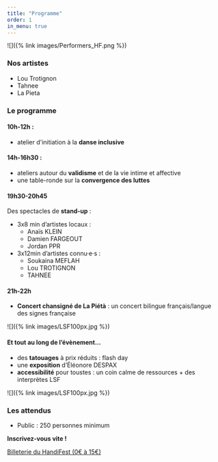 ```yaml
---
title: "Programme"
order: 1
in_menu: true
---
```

![]({% link images/Performers_HF.png %})

### Nos artistes
- Lou Trotignon
- Tahnee
- La Pieta

### Le programme

#### 10h-12h :
- atelier d'initiation à la **danse inclusive**

#### 14h-16h30 :
- ateliers autour du **validisme** et de la vie intime et affective
- une table-ronde sur la **convergence des luttes** 

#### 19h30-20h45
Des spectacles de **<span lang="en">stand-up</span>** : 
  - 3x8 min d’artistes locaux : 
    - Anaïs KLEIN
    - Damien FARGEOUT
    - Jordan PPR
  - 3x12min d’artistes connu·e·s :
    - Soukaina MEFLAH
    - Lou TROTIGNON
    - TAHNEE

#### 21h-22h
- **Concert chansigné de La Piétà** : un concert bilingue français/langue des signes française

![]({% link images/LSF100px.jpg %})

####  Et tout au long de l’évènement...
- des **tatouages** à prix réduits : <span lang="en">flash day</span>
- une **exposition** d’Éléonore DESPAX
- **accessibilité** pour toustes : un coin calme de ressources + des interprètes LSF

![]({% link images/LSF100px.jpg %})


### Les attendus
- Public : 250 personnes minimum


**Inscrivez-vous vite !**


<a href="https://www.helloasso.com/associations/dear-valid-people/evenements/handifest" class="bouton">Billeterie du HandiFest (0€ à 15€)</a> 